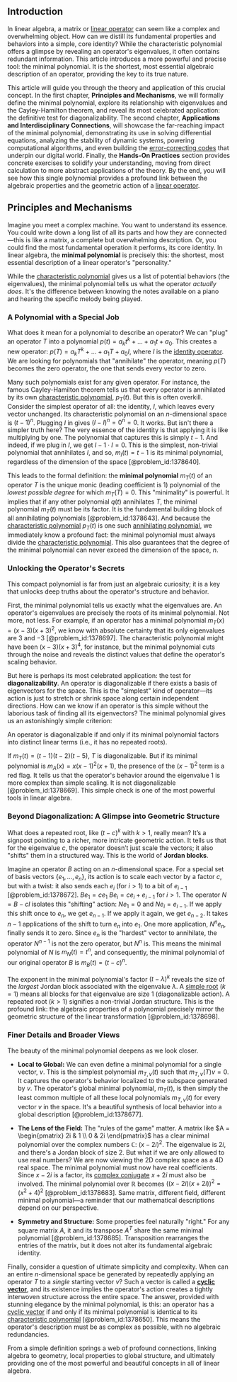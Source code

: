 ## Introduction
In linear algebra, a matrix or [linear operator](@article_id:136026) can seem like a complex and overwhelming object. How can we distill its fundamental properties and behaviors into a simple, core identity? While the characteristic polynomial offers a glimpse by revealing an operator's eigenvalues, it often contains redundant information. This article introduces a more powerful and precise tool: the minimal polynomial. It is the shortest, most essential algebraic description of an operator, providing the key to its true nature.

This article will guide you through the theory and application of this crucial concept. In the first chapter, **Principles and Mechanisms**, we will formally define the minimal polynomial, explore its relationship with eigenvalues and the Cayley-Hamilton theorem, and reveal its most celebrated application: the definitive test for diagonalizability. The second chapter, **Applications and Interdisciplinary Connections**, will showcase the far-reaching impact of the minimal polynomial, demonstrating its use in solving differential equations, analyzing the stability of dynamic systems, powering computational algorithms, and even building the [error-correcting codes](@article_id:153300) that underpin our digital world. Finally, the **Hands-On Practices** section provides concrete exercises to solidify your understanding, moving from direct calculation to more abstract applications of the theory. By the end, you will see how this single polynomial provides a profound link between the algebraic properties and the geometric action of a [linear operator](@article_id:136026).

## Principles and Mechanisms

Imagine you meet a complex machine. You want to understand its essence. You could write down a long list of all its parts and how they are connected—this is like a matrix, a complete but overwhelming description. Or, you could find the most fundamental operation it performs, its core identity. In linear algebra, the **minimal polynomial** is precisely this: the shortest, most essential description of a linear operator's "personality."

While the [characteristic polynomial](@article_id:150415) gives us a list of potential behaviors (the eigenvalues), the minimal polynomial tells us what the operator *actually does*. It's the difference between knowing the notes available on a piano and hearing the specific melody being played.

### A Polynomial with a Special Job

What does it mean for a polynomial to describe an operator? We can "plug" an operator $T$ into a polynomial $p(t) = a_k t^k + \dots + a_1 t + a_0$. This creates a new operator: $p(T) = a_k T^k + \dots + a_1 T + a_0 I$, where $I$ is the [identity operator](@article_id:204129). We are looking for polynomials that "annihilate" the operator, meaning $p(T)$ becomes the zero operator, the one that sends every vector to zero.

Many such polynomials exist for any given operator. For instance, the famous Cayley-Hamilton theorem tells us that every operator is annihilated by its own [characteristic polynomial](@article_id:150415), $p_T(t)$. But this is often overkill. Consider the simplest operator of all: the identity, $I$, which leaves every vector unchanged. Its characteristic polynomial on an $n$-dimensional space is $(t-1)^n$. Plugging $I$ in gives $(I-I)^n = 0^n = 0$. It works. But isn't there a simpler truth here? The very essence of the identity is that applying it is like multiplying by one. The polynomial that captures this is simply $t-1$. And indeed, if we plug in $I$, we get $I-1 \cdot I = 0$. This is the simplest, non-trivial polynomial that annihilates $I$, and so, $m_I(t) = t-1$ is its minimal polynomial, regardless of the dimension of the space [@problem_id:1378640].

This leads to the formal definition: the **minimal polynomial** $m_T(t)$ of an operator $T$ is the unique monic (leading coefficient is 1) polynomial of the *lowest possible degree* for which $m_T(T) = 0$. This "minimality" is powerful. It implies that if any other polynomial $q(t)$ annihilates $T$, the minimal polynomial $m_T(t)$ must be its factor. It is the fundamental building block of all annihilating polynomials [@problem_id:1378643]. And because the [characteristic polynomial](@article_id:150415) $p_T(t)$ is one such [annihilating polynomial](@article_id:154781), we immediately know a profound fact: the minimal polynomial must always divide the [characteristic polynomial](@article_id:150415). This also guarantees that the degree of the minimal polynomial can never exceed the dimension of the space, $n$.

### Unlocking the Operator's Secrets

This compact polynomial is far from just an algebraic curiosity; it is a key that unlocks deep truths about the operator's structure and behavior.

First, the minimal polynomial tells us exactly what the eigenvalues are. An operator's eigenvalues are precisely the roots of its minimal polynomial. Not more, not less. For example, if an operator has a minimal polynomial $m_T(x) = (x-3)(x+3)^2$, we know with absolute certainty that its only eigenvalues are $3$ and $-3$ [@problem_id:1378697]. The characteristic polynomial might have been $(x-3)(x+3)^4$, for instance, but the minimal polynomial cuts through the noise and reveals the distinct values that define the operator's scaling behavior.

But here is perhaps its most celebrated application: the test for **diagonalizability**. An operator is diagonalizable if there exists a basis of eigenvectors for the space. This is the "simplest" kind of operator—its action is just to stretch or shrink space along certain independent directions. How can we know if an operator is this simple without the laborious task of finding all its eigenvectors? The minimal polynomial gives us an astonishingly simple criterion:

An operator is diagonalizable if and only if its minimal polynomial factors into distinct linear terms (i.e., it has no repeated roots).

If $m_T(t)=(t-1)(t-2)(t-5)$, $T$ is diagonalizable. But if its minimal polynomial is $m_A(x) = x(x-1)^2(x+1)$, the presence of the $(x-1)^2$ term is a red flag. It tells us that the operator's behavior around the eigenvalue $1$ is more complex than simple scaling. It is not diagonalizable [@problem_id:1378669]. This simple check is one of the most powerful tools in linear algebra.

### Beyond Diagonalization: A Glimpse into Geometric Structure

What does a repeated root, like $(t-c)^k$ with $k>1$, really mean? It’s a signpost pointing to a richer, more intricate geometric action. It tells us that for the eigenvalue $c$, the operator doesn’t just scale the vectors; it also "shifts" them in a structured way. This is the world of **Jordan blocks**.

Imagine an operator $B$ acting on an $n$-dimensional space. For a special set of basis vectors $\{e_1, \dots, e_n\}$, its action is to scale each vector by a factor $c$, but with a twist: it also sends each $e_i$ (for $i>1$) to a bit of $e_{i-1}$ [@problem_id:1378672].
$B e_1 = c e_1$
$B e_i = c e_i + e_{i-1}$ for $i > 1$.
The operator $N = B - cI$ isolates this "shifting" action: $N e_1 = 0$ and $N e_i = e_{i-1}$. If we apply this shift once to $e_n$, we get $e_{n-1}$. If we apply it again, we get $e_{n-2}$. It takes $n-1$ applications of the shift to turn $e_n$ into $e_1$. One more application, $N^n e_n$, finally sends it to zero. Since $e_n$ is the "hardest" vector to annihilate, the operator $N^{n-1}$ is not the zero operator, but $N^n$ is. This means the minimal polynomial of $N$ is $m_N(t)=t^n$, and consequently, the minimal polynomial of our original operator $B$ is $m_B(t)=(t-c)^n$.

The exponent in the minimal polynomial's factor $(t - \lambda)^k$ reveals the size of the *largest* Jordan block associated with the eigenvalue $\lambda$. A [simple root](@article_id:634928) ($k=1$) means all blocks for that eigenvalue are size 1 (diagonalizable action). A repeated root ($k>1$) signifies a non-trivial Jordan structure. This is the profound link: the algebraic properties of a polynomial precisely mirror the geometric structure of the linear transformation [@problem_id:1378698].

### Finer Details and Broader Views

The beauty of the minimal polynomial deepens as we look closer.

- **Local to Global:** We can even define a minimal polynomial for a single vector, $v$. This is the simplest polynomial $m_{T,v}(t)$ such that $m_{T,v}(T)v=0$. It captures the operator's behavior localized to the subspace generated by $v$. The operator's global minimal polynomial, $m_T(t)$, is then simply the least common multiple of all these local polynomials $m_{T,v}(t)$ for every vector $v$ in the space. It's a beautiful synthesis of local behavior into a global description [@problem_id:1378677].

- **The Lens of the Field:** The "rules of the game" matter. A matrix like $A = \begin{pmatrix} 2i & 1 \\ 0 & 2i \end{pmatrix}$ has a clear minimal polynomial over the complex numbers $\mathbb{C}$: $(x-2i)^2$. The eigenvalue is $2i$, and there's a Jordan block of size 2. But what if we are only allowed to use real numbers? We are now viewing the 2D complex space as a 4D real space. The minimal polynomial must now have real coefficients. Since $x-2i$ is a factor, its [complex conjugate](@article_id:174394) $x+2i$ must also be involved. The minimal polynomial over $\mathbb{R}$ becomes $((x-2i)(x+2i))^2 = (x^2+4)^2$ [@problem_id:1378683]. Same matrix, different field, different minimal polynomial—a reminder that our mathematical descriptions depend on our perspective.

- **Symmetry and Structure:** Some properties feel naturally "right." For any square matrix $A$, it and its transpose $A^T$ share the same minimal polynomial [@problem_id:1378685]. Transposition rearranges the entries of the matrix, but it does not alter its fundamental algebraic identity.

Finally, consider a question of ultimate simplicity and complexity. When can an entire $n$-dimensional space be generated by repeatedly applying an operator $T$ to a *single* starting vector $v$? Such a vector is called a **[cyclic vector](@article_id:153066)**, and its existence implies the operator's action creates a tightly interwoven structure across the entire space. The answer, provided with stunning elegance by the minimal polynomial, is this: an operator has a [cyclic vector](@article_id:153066) if and only if its minimal polynomial is identical to its [characteristic polynomial](@article_id:150415) [@problem_id:1378650]. This means the operator's description must be as complex as possible, with no algebraic redundancies.

From a simple definition springs a web of profound connections, linking algebra to geometry, local properties to global structure, and ultimately providing one of the most powerful and beautiful concepts in all of linear algebra.